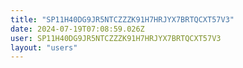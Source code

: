 ```yaml
---
title: "SP11H40DG9JR5NTCZZZK91H7HRJYX7BRTQCXT57V3"
date: 2024-07-19T07:08:59.026Z
user: SP11H40DG9JR5NTCZZZK91H7HRJYX7BRTQCXT57V3
layout: "users"
---
```

    